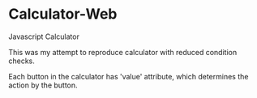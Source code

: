 # Calculator-Web
Javascript Calculator

This was my attempt to reproduce calculator with reduced condition checks.

Each button in the calculator has 'value' attribute, which determines the action by the button.
